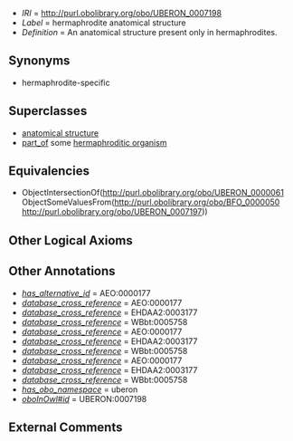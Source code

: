 * *IRI* = http://purl.obolibrary.org/obo/UBERON_0007198
 * *Label* = hermaphrodite anatomical structure
 * *Definition* = An anatomical structure present only in hermaphrodites.

## Synonyms

 * hermaphrodite-specific

## Superclasses

 * [anatomical structure](../../UBERON/61/UBERON_0000061.md)
 * [part_of](../../BFO/50/BFO_0000050.md) some [hermaphroditic organism](../../UBERON/97/UBERON_0007197.md)

## Equivalencies

 * ObjectIntersectionOf(<http://purl.obolibrary.org/obo/UBERON_0000061> ObjectSomeValuesFrom(<http://purl.obolibrary.org/obo/BFO_0000050> <http://purl.obolibrary.org/obo/UBERON_0007197>))

## Other Logical Axioms


## Other Annotations

 * *[has_alternative_id](../../Id/oboInOwl#hasAlternativeId.md)* = AEO:0000177
 * *[database_cross_reference](../../ef/oboInOwl#hasDbXref.md)* = AEO:0000177
 * *[database_cross_reference](../../ef/oboInOwl#hasDbXref.md)* = EHDAA2:0003177
 * *[database_cross_reference](../../ef/oboInOwl#hasDbXref.md)* = WBbt:0005758
 * *[database_cross_reference](../../ef/oboInOwl#hasDbXref.md)* = AEO:0000177
 * *[database_cross_reference](../../ef/oboInOwl#hasDbXref.md)* = EHDAA2:0003177
 * *[database_cross_reference](../../ef/oboInOwl#hasDbXref.md)* = WBbt:0005758
 * *[database_cross_reference](../../ef/oboInOwl#hasDbXref.md)* = AEO:0000177
 * *[database_cross_reference](../../ef/oboInOwl#hasDbXref.md)* = EHDAA2:0003177
 * *[database_cross_reference](../../ef/oboInOwl#hasDbXref.md)* = WBbt:0005758
 * *[has_obo_namespace](../../ce/oboInOwl#hasOBONamespace.md)* = uberon
 * *[oboInOwl#id](../../id/oboInOwl#id.md)* = UBERON:0007198

## External Comments

